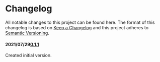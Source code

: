 # Changelog

All notable changes to this project can be found here.
The format of this changelog is based on [Keep a Changelog](https://keepachangelog.com/en/1.0.0/) and this project adheres to [Semantic Versioning](https://semver.org/spec/v2.0.0.html).

#### 2021/07/29[0.1.1](https://github.com/UACoreFacilitiesITUA-AWS-Email-Client)

Created initial version.
